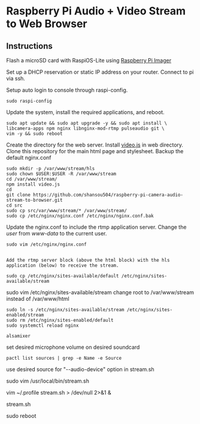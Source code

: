 # Raspberry Pi Audio + Video Stream to Web Browser

## Instructions

Flash a microSD card with RaspiOS-Lite using [Raspberry Pi Imager](https://www.raspberrypi.com/software/)

Set up a DHCP reservation or static IP address on your router. Connect to pi via ssh.

Setup auto login to console through raspi-config.

```
sudo raspi-config
```

Update the system, install the required applications, and reboot.

```
sudo apt update && sudo apt upgrade -y && sudo apt install \
libcamera-apps npm nginx libnginx-mod-rtmp pulseaudio git \
vim -y && sudo reboot
```

Create the directory for the web server. Install [video.js](https://github.com/videojs/video.js)
in web directory. Clone this repository for the main html page and stylesheet.
Backup the default nginx.conf

```
sudo mkdir -p /var/www/stream/hls
sudo chown $USER:$USER -R /var/www/stream
cd /var/www/stream/
npm install video.js
cd
git clone https://github.com/shansou504/raspberry-pi-camera-audio-stream-to-browser.git
cd src
sudo cp src/var/www/stream/* /var/www/stream/
sudo cp /etc/nginx/nginx.conf /etc/nginx/nginx.conf.bak
```

Update the nginx.conf to include the rtmp application server.
Change the _user_ from _www-data_ to the current user.

```
sudo vim /etc/nginx/nginx.conf
```
```

Add the rtmp server block (above the html block) with the hls application (below) to receive the stream.

```

```
sudo cp /etc/nginx/sites-available/default /etc/nginx/sites-available/stream
```

sudo vim /etc/nginx/sites-available/stream
  change root to /var/www/stream instead of /var/www/html

```
sudo ln -s /etc/nginx/sites-available/stream /etc/nginx/sites-enabled/stream
sudo rm /etc/nginx/sites-enabled/default
sudo systemctl reload nginx
```

```
alsamixer
```
  set desired microphone volume on desired soundcard

```
pactl list sources | grep -e Name -e Source
```

use desired source for "--audio-device" option in stream.sh

sudo vim /usr/local/bin/stream.sh

vim ~/.profile
  stream.sh > /dev/null 2>&1 &

stream.sh

sudo reboot
